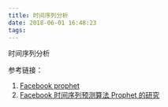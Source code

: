 ```yaml
---
title: 时间序列分析
date: 2018-06-01 16:48:23
tags:
---
```

时间序列分析<!--more-->


参考链接：
1. [Facebook prophet](https://facebook.github.io/prophet/docs/quick_start.html)
2. [Facebook 时间序列预测算法 Prophet 的研究    ](https://zhuanlan.zhihu.com/p/52330017)